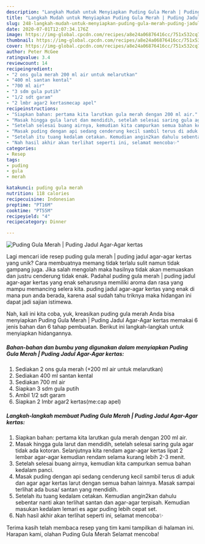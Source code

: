 ```yaml
---
description: "Langkah Mudah untuk Menyiapkan Puding Gula Merah | Puding Jadul Agar-Agar kertas Anti Gagal"
title: "Langkah Mudah untuk Menyiapkan Puding Gula Merah | Puding Jadul Agar-Agar kertas Anti Gagal"
slug: 248-langkah-mudah-untuk-menyiapkan-puding-gula-merah-puding-jadul-agar-agar-kertas-anti-gagal
date: 2020-07-01T12:07:34.176Z
image: https://img-global.cpcdn.com/recipes/a8e24a06876416cc/751x532cq70/puding-gula-merah-puding-jadul-agar-agar-kertas-foto-resep-utama.jpg
thumbnail: https://img-global.cpcdn.com/recipes/a8e24a06876416cc/751x532cq70/puding-gula-merah-puding-jadul-agar-agar-kertas-foto-resep-utama.jpg
cover: https://img-global.cpcdn.com/recipes/a8e24a06876416cc/751x532cq70/puding-gula-merah-puding-jadul-agar-agar-kertas-foto-resep-utama.jpg
author: Peter McGee
ratingvalue: 3.4
reviewcount: 14
recipeingredient:
- "2 ons gula merah 200 ml air untuk melarutkan"
- "400 ml santan kental"
- "700 ml air"
- "3 sdm gula putih"
- "1/2 sdt garam"
- "2 lmbr agar2 kertasmecap apel"
recipeinstructions:
- "Siapkan bahan: pertama kita larutkan gula merah dengan 200 ml air."
- "Masak hingga gula larut dan mendidih, setelah selesai saring gula agar tidak ada kotoran. Selanjutnya kita rendam agar-agar kertas lipat 2 lembar agar-agar kemudian rendam selama kurang lebih 2-3 menit."
- "Setelah selesai buang airnya, kemudian kita campurkan semua bahan kedalam panci."
- "Masak puding dengan api sedang cenderung kecil sambil terus di aduk dan agar agar kertas larut dengan semua bahan lainnya. Masak sampai terlihat ada busa/ santan yang mendidih."
- "Setelah itu tuang kedalam cetakan. Kemudian angin2kan dahulu sebentar nanti akan terlihat santan dan agar-agar terpisah. Kemudian masukan kedalam lemari es agar puding lebih cepat set."
- "Nah hasil akhir akan terlihat seperti ini, selamat mencoba✨"
categories:
- Resep
tags:
- puding
- gula
- merah

katakunci: puding gula merah 
nutrition: 118 calories
recipecuisine: Indonesian
preptime: "PT16M"
cooktime: "PT55M"
recipeyield: "4"
recipecategory: Dinner

---
```



![Puding Gula Merah | Puding Jadul Agar-Agar kertas](https://img-global.cpcdn.com/recipes/a8e24a06876416cc/751x532cq70/puding-gula-merah-puding-jadul-agar-agar-kertas-foto-resep-utama.jpg)

Lagi mencari ide resep puding gula merah | puding jadul agar-agar kertas yang unik? Cara membuatnya memang tidak terlalu sulit namun tidak gampang juga. Jika salah mengolah maka hasilnya tidak akan memuaskan dan justru cenderung tidak enak. Padahal puding gula merah | puding jadul agar-agar kertas yang enak seharusnya memiliki aroma dan rasa yang mampu memancing selera kita.
 puding jadul agar-agar kertas yang enak di mana pun anda berada, karena asal sudah tahu triknya maka hidangan ini dapat jadi sajian istimewa.


Nah, kali ini kita coba, yuk, kreasikan puding gula merah  Anda bisa menyiapkan Puding Gula Merah | Puding Jadul Agar-Agar kertas memakai 6 jenis bahan dan 6 tahap pembuatan. Berikut ini langkah-langkah untuk menyiapkan hidangannya.

<!--inarticleads1-->

##### Bahan-bahan dan bumbu yang digunakan dalam menyiapkan Puding Gula Merah | Puding Jadul Agar-Agar kertas:

1. Sediakan 2 ons gula merah (+200 ml air untuk melarutkan)
1. Sediakan 400 ml santan kental
1. Sediakan 700 ml air
1. Siapkan 3 sdm gula putih
1. Ambil 1/2 sdt garam
1. Siapkan 2 lmbr agar2 kertas(me:cap apel)




<!--inarticleads2-->

##### Langkah-langkah membuat Puding Gula Merah | Puding Jadul Agar-Agar kertas:

1. Siapkan bahan: pertama kita larutkan gula merah dengan 200 ml air.
1. Masak hingga gula larut dan mendidih, setelah selesai saring gula agar tidak ada kotoran. Selanjutnya kita rendam agar-agar kertas lipat 2 lembar agar-agar kemudian rendam selama kurang lebih 2-3 menit.
1. Setelah selesai buang airnya, kemudian kita campurkan semua bahan kedalam panci.
1. Masak puding dengan api sedang cenderung kecil sambil terus di aduk dan agar agar kertas larut dengan semua bahan lainnya. Masak sampai terlihat ada busa/ santan yang mendidih.
1. Setelah itu tuang kedalam cetakan. Kemudian angin2kan dahulu sebentar nanti akan terlihat santan dan agar-agar terpisah. Kemudian masukan kedalam lemari es agar puding lebih cepat set.
1. Nah hasil akhir akan terlihat seperti ini, selamat mencoba✨




Terima kasih telah membaca resep yang tim kami tampilkan di halaman ini. Harapan kami, olahan Puding Gula Merah  Selamat mencoba!
